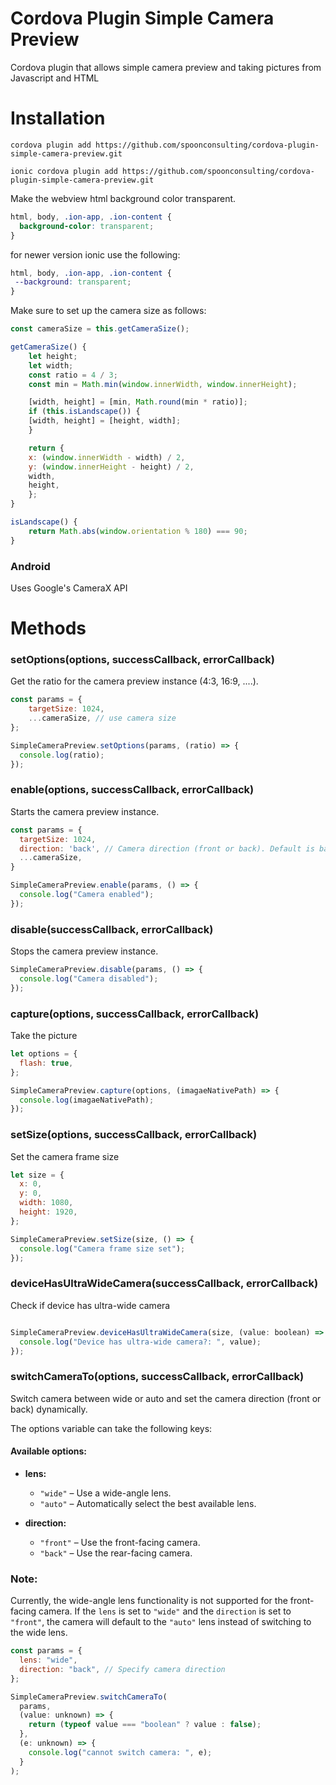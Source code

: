 Cordova Plugin Simple Camera Preview
====================

Cordova plugin that allows simple camera preview and taking pictures from Javascript and HTML


# Installation

```
cordova plugin add https://github.com/spoonconsulting/cordova-plugin-simple-camera-preview.git

ionic cordova plugin add https://github.com/spoonconsulting/cordova-plugin-simple-camera-preview.git

```

Make the webview html background color transparent.
```css
html, body, .ion-app, .ion-content {
  background-color: transparent;
}
```

for newer version ionic use the following:
```css
html, body, .ion-app, .ion-content {
 --background: transparent;
}

```

Make sure to set up the camera size as follows:

```javascript
const cameraSize = this.getCameraSize();

getCameraSize() {
    let height;
    let width;
    const ratio = 4 / 3;
    const min = Math.min(window.innerWidth, window.innerHeight);

    [width, height] = [min, Math.round(min * ratio)];
    if (this.isLandscape()) {
    [width, height] = [height, width];
    }

    return {
    x: (window.innerWidth - width) / 2,
    y: (window.innerHeight - height) / 2,
    width,
    height,
    };    
}

isLandscape() {
    return Math.abs(window.orientation % 180) === 90;
}

```


### Android
Uses Google's CameraX API


# Methods

### setOptions(options, successCallback, errorCallback)

Get the ratio for the camera preview instance (4:3, 16:9, ....).
<br>

```javascript
const params = {
    targetSize: 1024,
    ...cameraSize, // use camera size 
};

SimpleCameraPreview.setOptions(params, (ratio) => {
  console.log(ratio);
});

```

### enable(options, successCallback, errorCallback)

Starts the camera preview instance.
<br>

```javascript
const params = {
  targetSize: 1024,
  direction: 'back', // Camera direction (front or back). Default is back.
  ...cameraSize,
}

SimpleCameraPreview.enable(params, () => {
  console.log("Camera enabled");
});
```

### disable(successCallback, errorCallback)

<info>Stops the camera preview instance.</info><br/>

```javascript
SimpleCameraPreview.disable(params, () => {
  console.log("Camera disabled");
});
```

### capture(options, successCallback, errorCallback)

<info>Take the picture</info><br>

```javascript
let options = {
  flash: true,
};

SimpleCameraPreview.capture(options, (imagaeNativePath) => {
  console.log(imagaeNativePath);
});
```

### setSize(options, successCallback, errorCallback)

Set the camera frame size
<br>

```javascript
let size = {
  x: 0,
  y: 0,
  width: 1080,
  height: 1920,
};

SimpleCameraPreview.setSize(size, () => {
  console.log("Camera frame size set");
});
```

### deviceHasUltraWideCamera(successCallback, errorCallback)

Check if device has ultra-wide camera
<br>

```javascript

SimpleCameraPreview.deviceHasUltraWideCamera(size, (value: boolean) => {
  console.log("Device has ultra-wide camera?: ", value);
});
```

### switchCameraTo(options, successCallback, errorCallback)

Switch camera between wide or auto and set the camera direction (front or back) dynamically.

The options variable can take the following keys:
#### Available options:

- **lens:**
  - `"wide"` – Use a wide-angle lens.
  - `"auto"` – Automatically select the best available lens.

- **direction:**
  - `"front"` – Use the front-facing camera.
  - `"back"` – Use the rear-facing camera.


### Note:
Currently, the wide-angle lens functionality is not supported for the front-facing camera. If the `lens` is set to `"wide"` and the `direction` is set to `"front"`, the camera will default to the `"auto"` lens instead of switching to the wide lens.

```javascript
const params = {
  lens: "wide",
  direction: "back", // Specify camera direction
};

SimpleCameraPreview.switchCameraTo(
  params, 
  (value: unknown) => {
    return (typeof value === "boolean" ? value : false);
  },
  (e: unknown) => {
    console.log("cannot switch camera: ", e);
  }
);
```
